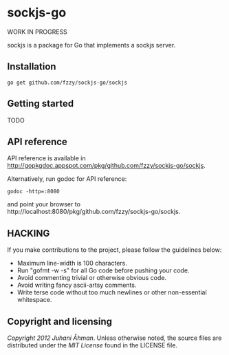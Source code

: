 sockjs-go
=========

WORK IN PROGRESS

sockjs is a package for Go that implements a sockjs server.

## Installation

    go get github.com/fzzy/sockjs-go/sockjs


## Getting started

TODO

## API reference

API reference is available in http://gopkgdoc.appspot.com/pkg/github.com/fzzy/sockjs-go/sockjs.

Alternatively, run godoc for API reference:

	godoc -http=:8080

and point your browser to http://localhost:8080/pkg/github.com/fzzy/sockjs-go/sockjs.


## HACKING

If you make contributions to the project, please follow the guidelines below:

*  Maximum line-width is 100 characters.
*  Run "gofmt -w -s" for all Go code before pushing your code. 
*  Avoid commenting trivial or otherwise obvious code.
*  Avoid writing fancy ascii-artsy comments. 
*  Write terse code without too much newlines or other non-essential whitespace.


## Copyright and licensing

*Copyright 2012 Juhani Åhman*. 
Unless otherwise noted, the source files are distributed under the
*MIT License* found in the LICENSE file.
